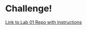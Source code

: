 # Challenge!

[Link to Lab 01 Repo with Instructions](https://github.com/alchemycodelab/foundations-prep-lab-01)
